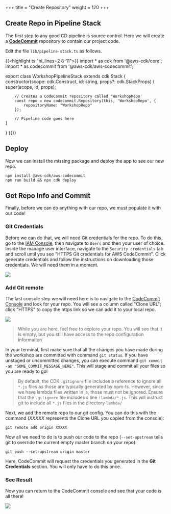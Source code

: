 +++
title = "Create Repository"
weight = 120
+++

## Create Repo in Pipeline Stack
The first step to any good CD pipeline is source control. Here we will create a [**CodeCommit**]() repository to contain our project code.

Edit the file `lib/pipeline-stack.ts` as follows.

{{<highlight ts "hl_lines=2 8-11">}}
import * as cdk from '@aws-cdk/core';
import * as codecommit from '@aws-cdk/aws-codecommit';

export class WorkshopPipelineStack extends cdk.Stack {
    constructor(scope: cdk.Construct, id: string, props?: cdk.StackProps) {
        super(scope, id, props);

        // Creates a CodeCommit repository called 'WorkshopRepo'
        const repo = new codecommit.Repository(this, 'WorkshopRepo', {
            repositoryName: "WorkshopRepo"
        });

        // Pipeline code goes here
    }
}
{{</highlight>}}

## Deploy
Now we can install the missing package and deploy the app to see our new repo.

```
npm install @aws-cdk/aws-codecommit
npm run build && npx cdk deploy
```

## Get Repo Info and Commit
Finally, before we can do anything with our repo, we must populate it with our code!

### Git Credentials
Before we can do that, we will need Git credentials for the repo. To do this, go to the [IAM Console](https://console.aws.amazon.com/iam), then navigate to `Users` and then your user of choice.
Inside the manage user interface, navigate to the `Security credentials` tab and scroll until you see "HTTPS Git credentials for AWS CodeCommit". Click generate credentials and follow the instructions on downloading those credentials. We will need them in a moment.

![](/images/git-cred.png)

### Add Git remote
The last console step we will need here is to navigate to the [CodeCommit Console](https://console.aws.amazon.com/codesuite/codecommit) and look for your repo. You will see a column called "Clone URL"; click "HTTPS" to copy the https link so we can add it to your local repo.

![](/images/clone-repo.png)

> While you are here, feel free to explore your repo. You will see that it is empty, but you still have access to the repo configuration information

In your terminal, first make sure that all the changes you have made during the workshop are committed with command `git status`. If you have unstaged or uncommitted changes, you can execute command `git commit -am "SOME_COMMIT_MESSAGE_HERE"`. This will stage and commit all your files so you are ready to go!

> By default, the CDK `.gitignore` file includes a reference to ignore all `*.js` files as those are typically generated by npm-ts. However, since we have lambda files written in js, those must not be ignored. Ensure that the `.gitignore` file includes a line `!lambda/*.js`. This will instruct git to include all `*.js` files in the directory `lambda/`

Next, we add the remote repo to our git config. You can do this with the command (*XXXXX* represents the Clone URL you copied from the console):

```
git remote add origin XXXXX
```

Now all we need to do is to push our code to the repo (`--set-upstream` tells git to override the current empty master branch on your repo):

```
git push --set-upstream origin master
```

Here, CodeCommit will request the credentials you generated in the **Git Credentials** section. You will only have to do this once.

### See Result
Now you can return to the CodeCommit console and see that your code is all there!

![](/images/repo-code.png)